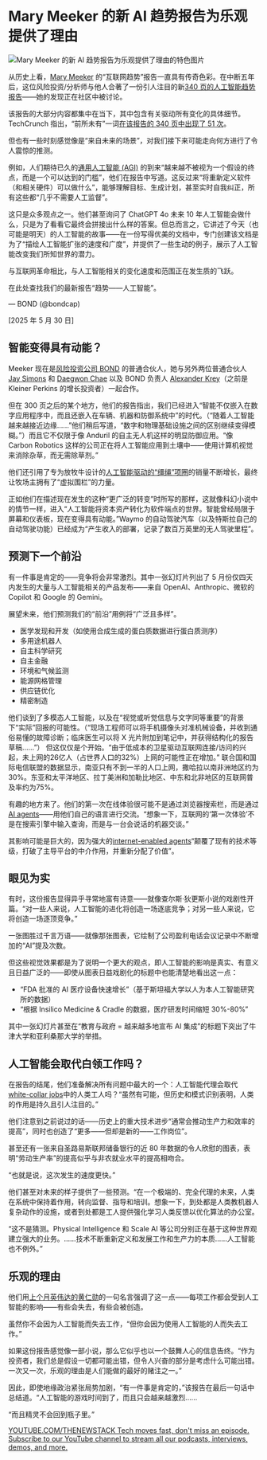 # Mary Meeker 的新 AI 趋势报告为乐观提供了理由

![Mary Meeker 的新 AI 趋势报告为乐观提供了理由的特色图片](https://cdn.thenewstack.io/media/2025/06/18ec1eff-outside-the-metron-photo-by-david-cassel-20250604_172108-scaled-2-1024x766.jpg)

从历史上看，[Mary Meeker](https://www.bondcap.com/partners/mary-meeker/) 的“互联网趋势”报告一直具有传奇色彩。在中断五年后，这位风险投资/分析师与他人合著了一份引人注目的新[340 页的人工智能趋势报告](https://www.bondcap.com/reports/tai)——她的发现正在社区中被讨论。

该报告的大部分内容都集中在当下，其中包含有关驱动所有变化的具体细节。TechCrunch 指出，“前所未有”一词[在该报告的 340 页中出现了 51 次](https://techcrunch.com/2025/05/30/its-not-your-imagination-ai-is-speeding-up-the-pace-of-change/)。

但也有一些时刻感觉像是“来自未来的场景”，对我们接下来可能走向何方进行了令人震惊的推测。

例如，人们期待已久的[通用人工智能 (AGI)](https://thenewstack.io/ai/) 的到来“越来越不被视为一个假设的终点，而是一个可以达到的门槛”，他们在报告中写道。这反过来“将重新定义软件（和相关硬件）可以做什么”，能够理解目标、生成计划，甚至实时自我纠正，所有这些都“几乎不需要人工监督”。

这只是众多观点之一。他们甚至询问了 ChatGPT 4o 未来 10 年人工智能会做什么，只是为了看看它最终会拼接出什么样的答案。但总而言之，它讲述了今天（也可能是明天）的人工智能的故事——在一份写得优美的文档中，专门创建该文档是为了“描绘人工智能扩张的速度和广度”，并提供了一些生动的例子，展示了人工智能改变我们所知世界的潜力。

与互联网革命相比，与人工智能相关的变化速度和范围正在发生质的飞跃。

在此处查找我们的最新报告“趋势——人工智能”。

— BOND (@bondcap)

[2025 年 5 月 30 日]

## 智能变得具有动能？

Meeker 现在是[风险投资公司 BOND](https://www.bondcap.com/#bond) 的普通合伙人，她与另外两位普通合伙人 [Jay Simons](https://www.bondcap.com/partners/jay-simons/) 和 [Daegwon Chae](https://www.bondcap.com/partners/daegwon-chae/) 以及 BOND 负责人 [Alexander Krey](https://www.bondcap.com/team/alexander-krey/)（之前是 Kleiner Perkins 的增长投资者）一起合作。

但在 300 页之后的某个地方，他们的报告指出，我们已经进入“智能不仅嵌入在数字应用程序中，而且还嵌入在车辆、机器和防御系统中”的时代。（“随着人工智能越来越接近边缘……”他们稍后写道，“数字和物理基础设施之间的区别继续变得模糊。”）而且它不仅限于像 Anduril 的自主无人机这样的明显防御应用。“像 Carbon Robotics 这样的公司正在将人工智能应用到土壤中——使用计算机视觉来消除杂草，而无需除草剂。”

他们还引用了专为放牧牛设计的[人工智能驱动的“缰绳”项圈](https://www.halterhq.com/en-us)的销量不断增长，最终让牧场主拥有了“虚拟围栏”的力量。

正如他们在描述现在发生的这种“更广泛的转变”时所写的那样，这就像科幻小说中的情节一样，进入“人工智能将资本资产转化为软件端点的世界。智能曾经局限于屏幕和仪表板，现在变得具有动能。”Waymo 的自动驾驶汽车（以及特斯拉自己的自动驾驶功能）已经成为“产生收入的部署，记录了数百万英里的无人驾驶里程”。

## 预测下一个前沿

有一件事是肯定的——竞争将会非常激烈。其中一张幻灯片列出了 5 月份仅四天内发生的大量与人工智能相关的产品发布——来自 OpenAI、Anthropic、微软的 Copilot 和 Google 的 Gemini。

展望未来，他们预测我们的“前沿”用例将“广泛且多样”。

- 医学发现和开发（如使用合成生成的蛋白质数据进行蛋白质测序）
- 多用途机器人
- 自主科学研究
- 自主金融
- 环境和气候监测
- 能源网格管理
- 供应链优化
- 精密制造

他们谈到了多模态人工智能，以及在“视觉或听觉信息与文字同等重要”的背景下“实际”回报的可能性。（“现场工程师可以将手机摄像头对准机械设备，并收到通俗易懂的故障诊断；临床医生可以将 X 光片附加到笔记中，并获得结构化的报告草稿……”）
但这仅仅是个开始。“由于低成本的卫星驱动互联网连接/访问的兴起，未上网的26亿人（占世界人口的32%）上网的可能性正在增加。” 联合国和国际电信联盟的数据显示，南亚只有不到一半的人口上网，撒哈拉以南非洲地区约为30%。东亚和太平洋地区、拉丁美洲和加勒比地区、中东和北非地区的互联网普及率约为75%。

有趣的地方来了。他们的第一次在线体验很可能不是通过浏览器搜索栏，而是通过[AI agents](https://thenewstack.io/ai-agents-let-developers-kiss-these-4-chores-goodbye/)——用他们自己的语言进行交流。“想象一下，互联网的‘第一次体验’不是在搜索引擎中输入查询，而是与一台会说话的机器交谈。”

其影响可能是巨大的，因为强大的[internet-enabled agents](https://thenewstack.io/ai-agents-unite-conference-reveals-next-gen-frameworks/)“颠覆了现有的技术等级，打破了主导平台的中介作用，并重新分配了价值”。

## 眼见为实

有时，这份报告显得异乎寻常地富有诗意——就像查尔斯·狄更斯小说的戏剧性开篇。“对一些人来说，人工智能的进化将创造一场逐底竞争；对另一些人来说，它将创造一场逐顶竞争。”

一张图胜过千言万语——就像那张图表，它绘制了公司盈利电话会议记录中不断增加的“AI”提及次数。

但这些视觉效果都是为了说明一个更大的观点，即人工智能的影响是真实、有意义且日益广泛的——即使从图表日益戏剧化的标题中也能清楚地看出这一点：

- “FDA 批准的 AI 医疗设备快速增长”（基于斯坦福大学以人为本人工智能研究所的数据）
- “根据 Insilico Medicine & Cradle 的数据，医疗研发时间缩短 30%-80%”

其中一张幻灯片甚至在“教育与政府 = 越来越多地宣布 AI 集成”的标题下突出了牛津大学和亚利桑那大学的举措。

## 人工智能会取代白领工作吗？

在报告的结尾，他们准备解决所有问题中最大的一个：人工智能代理会取代[white-collar jobs](https://thenewstack.io/will-genai-take-jobs-no-says-docker-ceo/)中的人类工人吗？“虽然有可能，但历史和模式识别表明，人类的作用是持久且引人注目的。”

他们注意到之前说过的话——历史上的重大技术进步“通常会推动生产力和效率的提高”，同时也创造了“更多——但却是新的——工作岗位”。

甚至还有一张来自圣路易斯联邦储备银行的近 80 年数据的令人欣慰的图表，表明“劳动生产率”的提高似乎与非农就业水平的提高相吻合。

“也就是说，这次发生的速度更快。”

他们甚至对未来的样子提供了一些预测。“在一个极端的、完全代理的未来，人类在系统中保持着作用，转向监督、指导和培训。想象一下，到处都是人类教机器人复杂动作的设施，或者到处都是工人提供强化学习人类反馈以优化算法的办公室。

“这不是猜测。Physical Intelligence 和 Scale AI 等公司分别正在基于这种世界观建立强大的业务。……技术不断重新定义和发展工作和生产力的本质……人工智能也不例外。”

## 乐观的理由

他们用[上个月英伟达的黄仁勋](https://finance.yahoo.com/news/nvidia-ceo-jensen-huang-on-ai-every-job-will-be-affected-some-will-be-lost-221359044.html)的一句名言强调了这一点——每项工作都会受到人工智能的影响——有些会失去，有些会被创造。

虽然你不会因为人工智能而失去工作，“但你会因为使用人工智能的人而失去工作。”

如果这份报告感觉像一部小说，那么它似乎也以一个鼓舞人心的信息告终。“作为投资者，我们总是假设一切都可能出错，但令人兴奋的部分是考虑什么可能出错。一次又一次，乐观的理由是人们能做的最好的赌注之一。”

因此，即使地缘政治紧张局势加剧，“有一件事是肯定的，”该报告在最后一句话中总结道。“人工智能的游戏时间到了，而且只会越来越激烈……

“而且精灵不会回到瓶子里。”

[
YOUTUBE.COM/THENEWSTACK
Tech moves fast, don't miss an episode. Subscribe to our YouTube
channel to stream all our podcasts, interviews, demos, and more.
](https://youtube.com/thenewstack?sub_confirmation=1)
